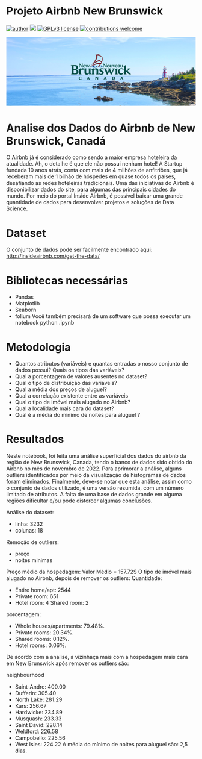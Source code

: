 # Projeto Airbnb New Brunswick
[![author](https://img.shields.io/badge/author-Wallison-red.svg)](https://www.linkedin.com/in/wallison-borges-48312516a/) [![](https://img.shields.io/badge/python-3.7+-blue.svg)](https://www.python.org/downloads/release/python-365/) [![GPLv3 license](https://img.shields.io/badge/License-GPLv3-blue.svg)](http://perso.crans.org/besson/LICENSE.html) [![contributions welcome](https://img.shields.io/badge/contributions-welcome-brightgreen.svg?style=flat)](https://github.com/carlosfab/data_science/issues)

<p align="center">
  <img src="nb.jpg" >
</p>

# Analise dos Dados do Airbnb de New Brunswick, Canadá

O Airbnb já é considerado como sendo a maior empresa hoteleira da atualidade. Ah, o detalhe é que ele não possui nenhum hotel!
A Startup fundada 10 anos atrás, conta com mais de 4 milhões de anfitriões, que já receberam mais de 1 bilhão de hóspedes em quase todos os países, desafiando as redes hoteleiras tradicionais.
Uma das iniciativas do Airbnb é disponibilizar dados do site, para algumas das principais cidades do mundo. Por meio do portal Inside Airbnb, é possível baixar uma grande quantidade de dados para desenvolver projetos e soluções de Data Science.

# Dataset
O conjunto de dados pode ser facilmente encontrado aqui: http://insideairbnb.com/get-the-data/

# Bibliotecas necessárias

* Pandas
* Matplotlib
* Seaborn 
* folium 
Você também precisará de um software que possa executar um notebook python .ipynb

# Metodologia

* Quantos atributos (variáveis) e quantas entradas o nosso conjunto de dados possui? Quais os tipos das variáveis?
* Qual a porcentagem de valores ausentes no dataset?
* Qual o tipo de distribuição das variáveis?
* Qual a média dos preços de aluguel?
* Qual a correlação existente entre as variáveis
* Qual o tipo de imóvel mais alugado no Airbnb?
* Qual a localidade mais cara do dataset?
* Qual é a média do mínimo de noites para aluguel ?

# Resultados
Neste notebook, foi feita uma análise superficial dos dados do airbnb da região de New Brunswick, Canada, tendo o banco de dados sido obtido do Airbnb no mês de novembro de 2022. Para aprimorar a análise, alguns outliers identificados por meio da visualização de histogramas de dados foram eliminados. Finalmente, deve-se notar que esta análise, assim como o conjunto de dados utilizado, é uma versão resumida, com um número limitado de atributos. A falta de uma base de dados grande em alguma regiões dificultar e/ou pode distorcer algumas conclusões.

Análise do dataset:
* linha: 3232
* colunas: 18

Remoção de outliers:
* preço
* noites minimas

Preço médio da hospedagem:
Valor Médio = 157.72$
O tipo de imóvel mais alugado no Airbnb, depois de remover os outliers: Quantidade:

* Entire home/apt: 2544
* Private room: 651
* Hotel room: 4
Shared room: 2

porcentagem:
* Whole houses/apartments: 79.48%.
* Private rooms: 20.34%.
* Shared rooms: 0.12%.
* Hotel rooms: 0.06%.

De acordo com a analise, a vizinhaça mais com a hospedagem mais cara em New Brunswick após remover os outliers são:

neighbourhood
* Saint-Andre: 400.00
* Dufferin: 305.40
* North Lake: 281.29
* Kars: 256.67
* Hardwicke: 234.89
* Musquash: 233.33
* Saint David: 228.14
* Weldford: 226.58
* Campobello: 225.56
* West Isles: 224.22
A média do mínimo de noites para aluguel são: 2,5 dias.
